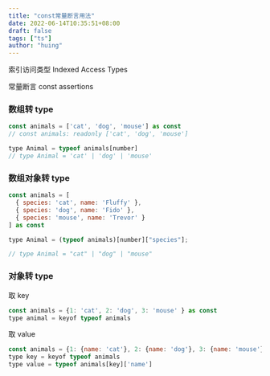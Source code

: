 ```yaml
---
title: "const常量断言用法"
date: 2022-06-14T10:35:51+08:00
draft: false
tags: ["ts"]
author: "huing"
---
```


索引访问类型 Indexed Access Types

常量断言 const assertions

### 数组转 type

```js
const animals = ['cat', 'dog', 'mouse'] as const
// const animals: readonly ['cat', 'dog', 'mouse']

type Animal = typeof animals[number]
// type Animal = 'cat' | 'dog' | 'mouse'
```

### 数组对象转 type

```js
const animals = [
  { species: 'cat', name: 'Fluffy' },
  { species: 'dog', name: 'Fido' },
  { species: 'mouse', name: 'Trevor' }
] as const
```

```js
type Animal = (typeof animals)[number]["species"];

// type Animal = "cat" | "dog" | "mouse"
```

### 对象转 type

取 key

```js
const animals = {1: 'cat', 2: 'dog', 3: 'mouse' } as const
type animal = keyof typeof animals
```

取 value

```js
const animals = {1: {name: 'cat'}, 2: {name: 'dog'}, 3: {name: 'mouse'} } as const
type key = keyof typeof animals
type value = typeof animals[key]['name']
```
